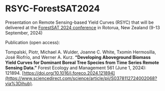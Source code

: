 # RSYC-ForestSAT2024
Presentation on Remote Sensing-based Yield Curves (RSYC) that will be delivered at the [ForestSAT 2024 conference](https://tcc.eventsair.com/fsat24/) in Rotorua, New Zealand (9-13 September, 2024)


Publication (open access):

Tompalski, Piotr, Michael A. Wulder, Joanne C. White, Txomin Hermosilla, José Riofrío, and Werner A. Kurz. **“Developing Aboveground Biomass Yield Curves for Dominant Boreal Tree Species from Time Series Remote Sensing Data.”** Forest Ecology and Management 561 (June 1, 2024): 121894. [https://doi.org/10.1016/j.foreco.2024.121894](https://www.sciencedirect.com/science/article/pii/S0378112724002068?via%3Dihub).

